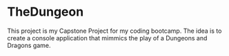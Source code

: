 # TheDungeon
This project is my Capstone Project for my coding bootcamp. The idea is to create a console application that mimmics the play of a Dungeons and Dragons game.
